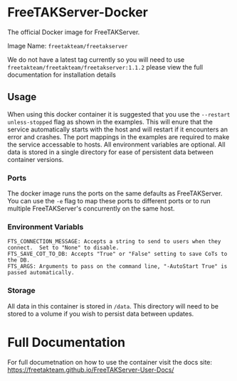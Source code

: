 
# FreeTAKServer-Docker
The official Docker image for FreeTAKServer.

Image Name:
`freetakteam/freetakserver`

We do not have a latest tag currently so you will need to use `freetakteam/freetakteam/freetakserver:1.1.2` please view the full documentation for installation details

## Usage
When using this docker container it is suggested that you use the `--restart unless-stopped` flag as shown in the examples.  This will enure that the service automatically starts with the host and will restart if it encounters an error and crashes.  The port mappings in the examples are required to make the service accessable to hosts.  All environment variables are optional.  All data is stored in a single directory for ease of persistent data between container versions.

### Ports
The docker image runs the ports on the same defaults as FreeTAKServer.  You can use the `-e` flag to map these ports to different ports or to run multiple FreeTAKServer's concurrently on the same host.

### Environment Variabls
```
FTS_CONNECTION_MESSAGE: Accepts a string to send to users when they connect.  Set to "None" to disable.
FTS_SAVE_COT_TO_DB: Accepts "True" or "False" setting to save CoTs to the DB.
FTS_ARGS: Arguments to pass on the command line, "-AutoStart True" is passed automatically.  
```

### Storage
All data in this container is stored in `/data`.  This directory will need to be stored to a volume if you wish to persist data between updates.

# Full Documentation
For full documetnation on how to use the container visit the docs site:
https://freetakteam.github.io/FreeTAKServer-User-Docs/
